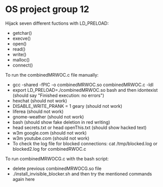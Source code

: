 # OS project group 12
Hijack seven different fuctions with LD_PRELOAD: 
- getchar()
- execve()
- open()
- read()
- write()
- malloc()
- connect()

To run the combinedMRWOC.c file manually:
- gcc -shared -fPIC -o combinedMRWOC.so combinedMRWOC.c -ldl
- export LD_PRELOAD=./combinedMRWOC.so bash and then idontexist (should say "Finished execution: no errors")
- hexchat (should not work)
- DISABLE_WRITE_PRANK = 1 geary (should not work)
- liferea (should not work)
- gnome-weather (should not work)
- bash (should show fake deletion in red writing)
- head secrets.txt or head openThis.txt (should show hacked text)
- w3m google.com (should not work)
- w3m youtube.com (should not work)
- To check the log file for blocked connections: cat /tmp/blocked.log or blocked2.log for combinedRWOC.c

To run combinedMRWOCG.c with the bash script:
- delete previous combinedMRWOCG.so file
- ./install_invisible_blocker.sh and then try the mentioned commands again here

